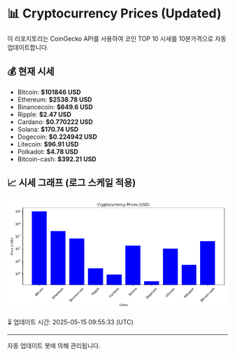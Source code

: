 
# 📊 Cryptocurrency Prices (Updated)

이 리포지토리는 CoinGecko API를 사용하여 코인 TOP 10 시세를 10분가격으로 자동 업데이트합니다.

## 💰 현재 시세
- Bitcoin: **$101846 USD**
- Ethereum: **$2538.78 USD**
- Binancecoin: **$649.6 USD**
- Ripple: **$2.47 USD**
- Cardano: **$0.770222 USD**
- Solana: **$170.74 USD**
- Dogecoin: **$0.224942 USD**
- Litecoin: **$96.91 USD**
- Polkadot: **$4.78 USD**
- Bitcoin-cash: **$392.21 USD**

## 📈 시세 그래프 (로그 스케일 적용)
![Crypto Prices](crypto_prices.png)

⏳ 업데이트 시간: 2025-05-15 09:55:33 (UTC)

---
자동 업데이트 봇에 의해 관리됩니다.
